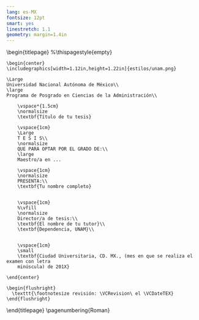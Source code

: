 ```yaml
---
lang: es-MX
fontsize: 12pt
smart: yes
linestretch: 1.1
geometry: margin=1.4in
---
```


<!--
Portada Posgrado en Ciencias de la Administración, UNAM
-->
\begin{titlepage}
%\thispagestyle{empty}

    \begin{center}
    \includegraphics[width=1.12in,height=1.22in]{estilos/unam.png}

    \Large
    Universidad Nacional Autónoma de México\\
    \large
    Programa de Posgrado en Ciencias de la Administración\\

        \vspace*{1.5cm}
        \normalsize
        \textbf{Título de tu tesis}

        \vspace{1cm}
        \Large
        T E S I S\\
        \normalsize
        QUE PARA OPTAR POR EL GRADO DE:\\
        \large
        Maestro/a en ...

        \vspace{1cm}
        \normalsize
        PRESENTA:\\
        \textbf{Tu nombre completo}


        \vspace{1cm}
        %\vfill
        \normalsize
        Director/a de tesis:\\
        \textbf{El nombre de tu tutor}\\
        \textbf{Dependencia, UNAM}\\


        \vspace{1cm}
        \small
        \textbf{Ciudad Universitaria, CD. MX., (mes en que se realiza el examen con letra
        minúscula) de 201X}

    \end{center}

    \begin{flushright}
      \texttt{\footnotesize revisión: \VCRevision\ el \VCDateTEX}
    \end{flushright}

\end{titlepage}
\pagenumbering{Roman}

